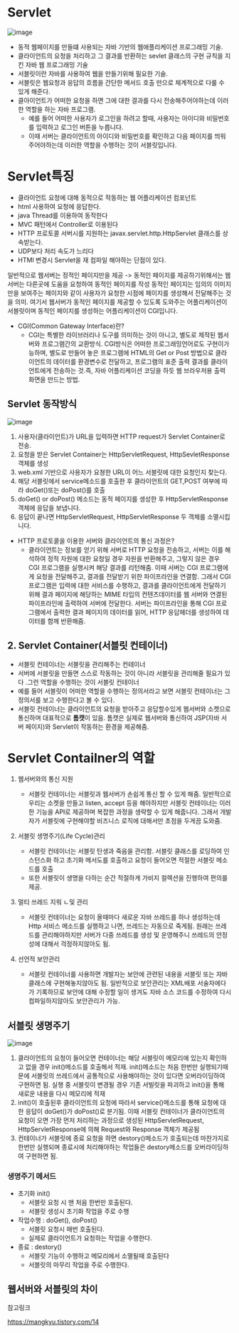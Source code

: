 # Servlet
![image](https://github.com/user-attachments/assets/4f2427ef-f643-45b8-89f9-86da8fbc038d)

- 동적 웹페이지를 만들떄 사용되는 자바 기반의 웹애플리케이션 프로그래밍 기술.
- 클라이언트의 요청을 처리하고 그 결과를 반환하는 sevlet 클래스의 구현 규칙을 지킨 자바 웹 프로그래밍 기술
- 서블릿이란 자바를 사용하여 웹을 만들기위해 필요한 기술. 
- 서블릿은 웹요청과 응답의 흐름을 간단한 메서드 호출 만으로 체계적으로 다룰 수 있게 해준다. 
- 클아이언트가 어떠한 요청을 하면 그에 대한 결과를 다시 전송해주어야하는데 이러한 역할을 하는 자바 프로그램.
    - 예를 들어 어떠한 사용자가 로그인을 하려고 할때, 사용자는 아이디와 비밀번호를 입력하고 로그인 버튼을 누릅니다.
    - 이때 서버는 클라이언트의 아이디와 비밀번호를 확인하고 다음 페이지를 띄워주어야하는데 이러한 역할을 수행하는 것이 서블릿입니다.

# Servlet특징
- 클라이언트 요청에 대해 동적으로 작동하는 웹 어플리케이션 컴포넌트
- html 사용하여 요청에 응답한다.
- java Thread를 이용하여 동작한다
- MVC 패턴에서 Controller로 이용된다
- HTTP 프로토콜 서버시를 지원하는 javax.servlet.http.HttpServlet 클래스를 상속받는다.
- UDP보다 처리 속도가 느리다
- HTMl 변경시 Servlet을 재 컴파일 해야하는 단점이 있다. 

일반적으로 웹서버는 정적인 페이지만을 제공 -> 동적인 페이지를 제공하기위해서는 웹서버는 다른곳에 도움을 요청하여 동적인 페이지를 작성
동적인 페이지는 임의의 이미지만을 보여주는 페이지와 같이 사용자가 요청한 시점에 페이지를 생성해서 전달해주는 것을 의미. 여기서 웹서버가 동적인 페이지를 제공할 수 있도록 도와주는 어플리케이션이 서블릿이며 동적인 페이지를 생성하는 어플리케이션이 CGI입니다. 

- CGI(Common Gateway Interface)란?
   - CGI는 특별한 라이브러리나 도구를 의미하는 것이 아니고, 별도로 제작된 웹서버와 프로그램간의 교환방식. CGI방식은 어떠한 프로그래밍언어로도 구현이가능하며, 별도로 만들어 놓은 프로그램에 HTML의 Get or Post 방법으로 클라이언트의 데이터를 환경변수로 전달하고, 프로그램의 표준 출력 결과를 클라이언트에게 전송하는 것.즉, 자바 어플리케이션 코딩을 하듯 웹 브라우저용 출력 화면을 만드는 방법.

## Servlet 동작방식
![image](https://github.com/user-attachments/assets/7293549a-ba4d-4cf4-832a-ad116a188605)
1. 사용자(클라이언트)가 URL을 입력하면 HTTP request가 Servlet Container로 전송.
2. 요청을 받은 Servlet Container는 HttpServletRequest, HttpSevletResponse 객체를 생성
3. web.xml 기반으로 사용자가 요쳥한 URL이 어느 서블릿에 대한 요청인지 찾는다.
4. 해당 서블릿에서 service메소드를 호출한 후 클라이언트의 GET,POST 여부에 따라 doGet()또는 doPost()를 호출
5. doGet() or doPost() 메소드는 동적 페이지를 생성한 후 HttpServletResponse객체에 응답을 보냅니다.
6. 응답이 끝나면 HttpServletRequest, HttpServletResponse 두 객체를 소멸시킵니다. 

-  HTTP 프로토콜을 이용한 서버와 클라이언트의 통신 과정은?
    - 클라이언트는 정보를 얻기 위해 서버로 HTTP 요청을 전송하고, 서버는 이를 해석하여 정적 자원에 대한 요청일 경우 자원을 반환해주고, 그렇지 않은 경우 CGI 프로그램을 실행시켜 해당 결과를 리턴해줌. 이때 서버는 CGI 프로그램에게 요청을 전달해주고, 결과를 전달받기 위한 파이프라인을 연결함. 그래서 CGI 프로그램은 입력에 대한 서비스를 수행하고, 결과를 클라이언트에게 전달하기 위해 결과 페이지에 해당하는 MIME 타입의 컨텐츠데이터를 웹 서버와 연결된 파이프라인에 출력하여 서버에 전달한다. 서버는 파이프라인을 통해 CGI 프로그램에서 출력한 결과 페이지의 데이터를 읽어, HTTP 응답헤더를 생성하여 데이터를 함께 반환해줌.

## 2. Servlet Container(서블릿 컨테이너)
- 서블릿 컨테이너는 서블릿을 관리해주는 컨테이너
- 서버에 서블릿을 만들면 스스로 작동하는 것이 아니라 서블릿을 관리해줄 필요가 있다 .그런 역할을 수행하는 것이 서블릿 컨테이너 
- 예를 들어 서블릿이 어떠한 역할을 수행하는 정의서라고 보면 서블릿 컨테이너는 그 정의서를 보고 수행한다고 볼 수 있다.
- 서블릿 컨테이너는 클라이언트의 요청을 받아주고 응답할수있게 웹서버와 소켓으로 통신하며 대표적으로 **톰캣**이 있음. 톰캣은 실제로 웹서버와 통신하여 JSP(자바 서버 페이지)와 Servlet이 작동하는 환경을 제공해줌.


# Servlet Contailner의 역할
1. 웹서버와의 통신 지원
    - 서블릿 컨테이너는 서블릿과 웹서버가 손쉽게 통신 할 수 있게 해줌. 일반적으로 우리는 소켓을 만들고 listen, accept 등을 해야하지만 서블릿 컨테이너는 이러한 기능을 API로 제공하며 복잡한 과정을 생략할 수 있게 해줍니다. 그래서 개발자가 서블릿에 구현해야할 비즈니스 로직에 대해서만 초점을 두게끔 도와줌.

2. 서블릿 생명주기(Life Cycle)관리
    - 서블릿 컨테이너는 서블릿 탄생과 죽음을 관리함. 서블릿 클래스를 로딩하여 인스턴스화 하고 초기화 메서도를 호출하고 요청이 들어오면 적절한 서블릿 메소드를 호출
    - 또한 서블릿이 생명을 다하는 순간 적절하게 가비지 컬렉션을 진행하여 편의를 제공.
3. 멀티 쓰레드 지워 ㄴ및 관리
    - 서블릿 컨테이너는 요청이 올때마다 새로운 자바 쓰레드를 하나 생성하는데 Http 서비스 메소드를 실행하고 나면, 쓰레드는 자동으로 죽게됨. 원래는 쓰레드를 관리해야하지만 서버가 다중 쓰레드를 생성 및 운영해주니 쓰레드의 안정성에 대해서 걱정하지않아도 됨.
4. 선언적 보안관리
    - 서블릿 컨테이너를 사용하면 개발자는 보안에 관련된 내용을 서블릿 또는 자바 클래스에 구현해놓지않아도 됨. 일반적으로 보안관리는 XML배포 서술자에다가 기록하므로 보안에 대해 수정할 일이 생겨도 자바 소스 코드를 수정하여 다시 컴파일하지않아도 보안관리가 가능.

## 서블릿 생명주기 

![image](https://github.com/user-attachments/assets/56b9f842-1045-48ca-bcbd-08bbe56b90fa)

1. 클라이언트의 요청이 들어오면 컨테이너는 해당 서블릿이 메모리에 있는지 확인하고 없을 경우 init()메소드를 호출해서 적재. init()메소드는 처음 한번만 실행되기때문에 서블릿의 쓰레드에서 공통적으로 사용해야하는 것이 있다면 오버라이딩하여 구현하면 됨. 실행 중 서블릿이 변경될 경우 기존 서빌릿을 파괴하고 init()을 통해 새로운 내용을 다시 메모리에 적재
2. init()이 호출된후 클라이언트의 요청에 따라서 service()메소드를 통해 요청에 대한 응답이 doGet()가 doPost()로 분기됨. 이때 서블릿 컨테이너가 클라이언트의 요청이 오면 가장 먼저 처리하는 과정으로 생성된 HttpServletRequest, HttpServletResponse에 의해 Request와 Response 객체가 제공됨
3. 컨테이너가 서블릿에 종료 요청을 하면 destory()메소드가 호출되는데 마찬가지로 한번만 실행되며 종료시에 처리해야하는 작업들은 destory메소드를 오버라이딩하여 구현하면 됨.

### 생명주기 메서드
- 초기화 init() 
    - 서블릿 요청 시 맨 처음 한번만 호출된다.
    - 서블릿 생성시 초기화 작업을 주로 수행
- 작업수행 : doGet(), doPost()
    - 서블릿 요청시 매번 호출된다.
    - 실제로 클라이언트가 요청하는 작업을 수행한다.
- 종료 : destory()
    - 서블릿 기능이 수행하고 메모리에서 소멸될때 호출된다
    - 서블릿의 마무리 작업을 주로 수행한다. 
    

## 웹서버와 서블릿의 차이 



참고링크 

https://mangkyu.tistory.com/14